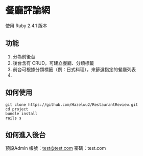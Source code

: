 # 餐廳評論網

使用 Ruby 2.4.1 版本

## 功能

1. 分為前後台
2. 後台含有 CRUD，可建立餐廳、分類標籤
3. 前台可根據分類標籤（例：日式料理），來篩選指定的餐廳列表
4. 

## 如何使用
```
git clone https://github.com/Hazelwu2/RestaurantReview.git
cd project
bundle install
rails s
```

## 如何進入後台
預設Admin
帳號：test@test.com
密碼：test.com